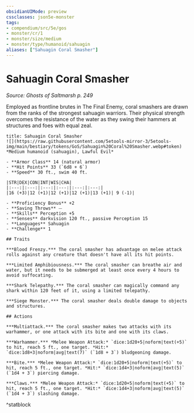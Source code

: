 ```yaml
---
obsidianUIMode: preview
cssclasses: json5e-monster
tags:
- compendium/src/5e/gos
- monster/cr/1
- monster/size/medium
- monster/type/humanoid/sahuagin
aliases: ["Sahuagin Coral Smasher"]
---
```

# Sahuagin Coral Smasher
*Source: Ghosts of Saltmarsh p. 249*  

Employed as frontline brutes in The Final Enemy, coral smashers are drawn from the ranks of the strongest sahuagin warriors. Their physical strength overcomes the resistance of the water as they swing their hammers at structures and foes with equal zeal.

```ad-statblock
title: Sahuagin Coral Smasher
![](https://raw.githubusercontent.com/5etools-mirror-3/5etools-img/main/bestiary/tokens/GoS/Sahuagin%20Coral%20Smasher.webp#token)
*Medium humanoid (sahuagin), Lawful Evil*

- **Armor Class** 14 (natural armor)
- **Hit Points** 33 (`6d8 + 6`)
- **Speed** 30 ft., swim 40 ft.

|STR|DEX|CON|INT|WIS|CHA|
|:---:|:---:|:---:|:---:|:---:|:---:|
|16 (+3)|12 (+1)|12 (+1)|12 (+1)|13 (+1)| 9 (-1)|

- **Proficiency Bonus** +2
- **Saving Throws** ⏤
- **Skills** Perception +5
- **Senses** darkvision 120 ft., passive Perception 15
- **Languages** Sahuagin
- **Challenge** 1

## Traits

***Blood Frenzy.*** The coral smasher has advantage on melee attack rolls against any creature that doesn't have all its hit points.

***Limited Amphibiousness.*** The coral smasher can breathe air and water, but it needs to be submerged at least once every 4 hours to avoid suffocating.

***Shark Telepathy.*** The coral smasher can magically command any shark within 120 feet of it, using a limited telepathy.

***Siege Monster.*** The coral smasher deals double damage to objects and structures.

## Actions

***Multiattack.*** The coral smasher makes two attacks with its warhammer, or one attack with its bite and one with its claws.

***Warhammer.*** *Melee Weapon Attack:* `dice:1d20+5|noform|text(+5)` to hit, reach 5 ft., one target. *Hit:* `dice:1d8+3|noform|avg|text(7)` (`1d8 + 3`) bludgeoning damage.

***Bite.*** *Melee Weapon Attack:* `dice:1d20+5|noform|text(+5)` to hit, reach 5 ft., one target. *Hit:* `dice:1d4+3|noform|avg|text(5)` (`1d4 + 3`) piercing damage.

***Claws.*** *Melee Weapon Attack:* `dice:1d20+5|noform|text(+5)` to hit, reach 5 ft., one target. *Hit:* `dice:1d4+3|noform|avg|text(5)` (`1d4 + 3`) slashing damage.
```
^statblock
